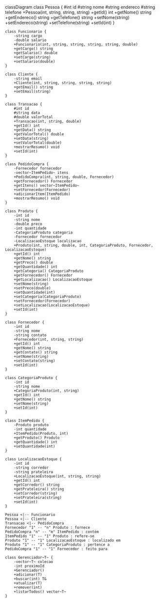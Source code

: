 classDiagram
    class Pessoa {
        #int id
        #string nome
        #string endereco
        #string telefone
        +Pessoa(int, string, string, string)
        +getId() int
        +getNome() string
        +getEndereco() string
        +getTelefone() string
        +setNome(string)
        +setEndereco(string)
        +setTelefone(string)
        +setId(int)
    }

    class Funcionario {
        -string cargo
        -double salario
        +Funcionario(int, string, string, string, string, double)
        +getCargo() string
        +getSalario() double
        +setCargo(string)
        +setSalario(double)
    }

    class Cliente {
        -string email
        +Cliente(int, string, string, string, string)
        +getEmail() string
        +setEmail(string)
    }

    class Transacao {
        #int id
        #string data
        #double valorTotal
        +Transacao(int, string, double)
        +getId() int
        +getData() string
        +getValorTotal() double
        +setData(string)
        +setValorTotal(double)
        +mostrarResumo() void
        +setId(int)
    }

    class PedidoCompra {
        -Fornecedor fornecedor
        -vector~ItemPedido~ itens
        +PedidoCompra(int, string, double, Fornecedor)
        +getFornecedor() Fornecedor
        +getItens() vector~ItemPedido~
        +setFornecedor(Fornecedor)
        +adicionarItem(ItemPedido)
        +mostrarResumo() void
    }

    class Produto {
        -int id
        -string nome
        -double preco
        -int quantidade
        -CategoriaProduto categoria
        -Fornecedor fornecedor
        -LocalizacaoEstoque localizacao
        +Produto(int, string, double, int, CategoriaProduto, Fornecedor, LocalizacaoEstoque)
        +getId() int
        +getNome() string
        +getPreco() double
        +getQuantidade() int
        +getCategoria() CategoriaProduto
        +getFornecedor() Fornecedor
        +getLocalizacao() LocalizacaoEstoque
        +setNome(string)
        +setPreco(double)
        +setQuantidade(int)
        +setCategoria(CategoriaProduto)
        +setFornecedor(Fornecedor)
        +setLocalizacao(LocalizacaoEstoque)
        +setId(int)
    }

    class Fornecedor {
        -int id
        -string nome
        -string contato
        +Fornecedor(int, string, string)
        +getId() int
        +getNome() string
        +getContato() string
        +setNome(string)
        +setContato(string)
        +setId(int)
    }

    class CategoriaProduto {
        -int id
        -string nome
        +CategoriaProduto(int, string)
        +getId() int
        +getNome() string
        +setNome(string)
        +setId(int)
    }

    class ItemPedido {
        -Produto produto
        -int quantidade
        +ItemPedido(Produto, int)
        +getProduto() Produto
        +getQuantidade() int
        +setQuantidade(int)
    }

    class LocalizacaoEstoque {
        -int id
        -string corredor
        -string prateleira
        +LocalizacaoEstoque(int, string, string)
        +getId() int
        +getCorredor() string
        +getPrateleira() string
        +setCorredor(string)
        +setPrateleira(string)
        +setId(int)
    }

    Pessoa <|-- Funcionario
    Pessoa <|-- Cliente
    Transacao <|-- PedidoCompra
    Fornecedor "1" -- "n" Produto : fornece
    PedidoCompra "n" -- "m" ItemPedido : contém
    ItemPedido "1" -- "1" Produto : refere-se
    Produto "1" -- "1" LocalizacaoEstoque : localizado em
    Produto "1" -- "1" CategoriaProduto : pertence a
    PedidoCompra "1" -- "1" Fornecedor : feito para

    class Gerenciador~T~ {
        -vector~T~ colecao
        -int proximoId
        +Gerenciador()
        +adicionar(T)
        +buscar(int) T&
        +atualizar(T)
        +remover(int)
        +listarTodos() vector~T~
    }



